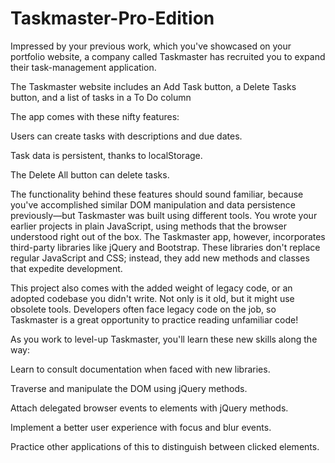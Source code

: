 # Taskmaster-Pro-Edition

Impressed by your previous work, which you've showcased on your portfolio website, a company called Taskmaster has recruited you to expand their task-management application.

The Taskmaster website includes an Add Task button, a Delete Tasks button, and a list of tasks in a To Do column

The app comes with these nifty features:

Users can create tasks with descriptions and due dates.

Task data is persistent, thanks to localStorage.

The Delete All button can delete tasks.

The functionality behind these features should sound familiar, because you've accomplished similar DOM manipulation and data persistence previously—but Taskmaster was built using different tools. You wrote your earlier projects in plain JavaScript, using methods that the browser understood right out of the box. The Taskmaster app, however, incorporates third-party libraries like jQuery and Bootstrap. These libraries don't replace regular JavaScript and CSS; instead, they add new methods and classes that expedite development.

This project also comes with the added weight of legacy code, or an adopted codebase you didn't write. Not only is it old, but it might use obsolete tools. Developers often face legacy code on the job, so Taskmaster is a great opportunity to practice reading unfamiliar code!

As you work to level-up Taskmaster, you'll learn these new skills along the way:

Learn to consult documentation when faced with new libraries.

Traverse and manipulate the DOM using jQuery methods.

Attach delegated browser events to elements with jQuery methods.

Implement a better user experience with focus and blur events.

Practice other applications of this to distinguish between clicked elements.
